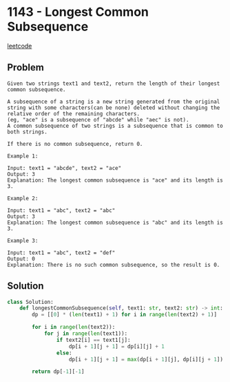 # 1143 - Longest Common Subsequence

[leetcode](https://leetcode.com/problems/longest-common-subsequence/)

## Problem

    Given two strings text1 and text2, return the length of their longest common subsequence.
    
    A subsequence of a string is a new string generated from the original string with some characters(can be none) deleted without changing the relative order of the remaining characters. 
    (eg, "ace" is a subsequence of "abcde" while "aec" is not). 
    A common subsequence of two strings is a subsequence that is common to both strings.
    
    If there is no common subsequence, return 0.
    
    Example 1:
    
    Input: text1 = "abcde", text2 = "ace" 
    Output: 3  
    Explanation: The longest common subsequence is "ace" and its length is 3.
    
    Example 2:
    
    Input: text1 = "abc", text2 = "abc"
    Output: 3
    Explanation: The longest common subsequence is "abc" and its length is 3.
    
    Example 3:
    
    Input: text1 = "abc", text2 = "def"
    Output: 0
    Explanation: There is no such common subsequence, so the result is 0.

## Solution

```python
class Solution:
    def longestCommonSubsequence(self, text1: str, text2: str) -> int:
        dp = [[0] * (len(text1) + 1) for i in range(len(text2) + 1)]

        for i in range(len(text2)):
            for j in range(len(text1)):
                if text2[i] == text1[j]:
                    dp[i + 1][j + 1] = dp[i][j] + 1
                else:
                    dp[i + 1][j + 1] = max(dp[i + 1][j], dp[i][j + 1])

        return dp[-1][-1]
```
